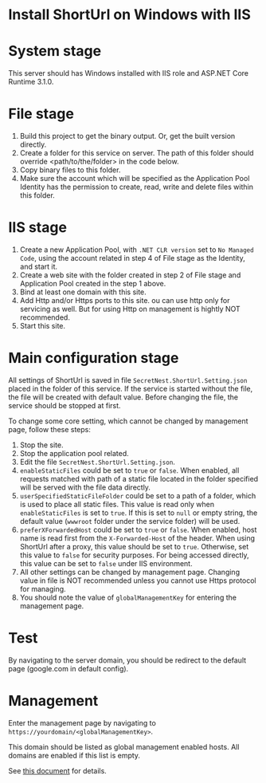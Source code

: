 # Install ShortUrl on Windows with IIS

# System stage
This server should has Windows installed with IIS role and ASP.NET Core Runtime 3.1.0.

# File stage
1. Build this project to get the binary output. Or, get the built version directly.
2. Create a folder for this service on server. The path of this folder should override <path/to/the/folder> in the code below.
3. Copy binary files to this folder.
4. Make sure the account which will be specified as the Application Pool Identity has the permission to create, read, write and delete files within this folder.

# IIS stage
1. Create a new Application Pool, with ```.NET CLR version``` set to ```No Managed Code```, using the account related in step 4 of File stage as the Identity, and start it.
2. Create a web site with the folder created in step 2 of File stage and Application Pool created in the step 1 above.
3. Bind at least one domain with this site.
4. Add Http and/or Https ports to this site. ou can use http only for servicing as well. But for using Http on management is hightly NOT recommended.
5. Start this site.

# Main configuration stage
All settings of ShortUrl is saved in file ```SecretNest.ShortUrl.Setting.json``` placed in the folder of this service. If the service is started without the file, the file will be created with default value. Before changing the file, the service should be stopped at first.

To change some core setting, which cannot be changed by management page, follow these steps:

1. Stop the site.
2. Stop the application pool related.
3. Edit the file ```SecretNest.ShortUrl.Setting.json```.
4. ```enableStaticFiles``` could be set to ```true``` or ```false```. When enabled, all requests matched with path of a static file located in the folder specified will be served with the file data directly.
5. ```userSpecifiedStaticFileFolder``` could be set to a path of a folder, which is used to place all static files. This value is read only when ```enableStaticFiles``` is set to ```true```. If this is set to ```null``` or empty string, the default value (```wwwroot``` folder under the service folder) will be used.
6. ```preferXForwardedHost``` could be set to ```true``` or ```false```. When enabled, host name is read first from the ```X-Forwarded-Host``` of the header. When using ShortUrl after a proxy, this value should be set to ```true```. Otherwise, set this value to ```false``` for security purposes. For being accessed directly, this value can be set to ```false``` under IIS environment.
7. All other settings can be changed by management page. Changing value in file is NOT recommended unless you cannot use Https protocol for managing.
8. You should note the value of ```globalManagementKey``` for entering the management page.

# Test
By navigating to the server domain, you should be redirect to the default page (google.com in default config).

# Management
Enter the management page by navigating to ```https://yourdomain/<globalManagementKey>```.

This domain should be listed as global management enabled hosts. All domains are enabled if this list is empty.

See [this document](../../management) for details.
